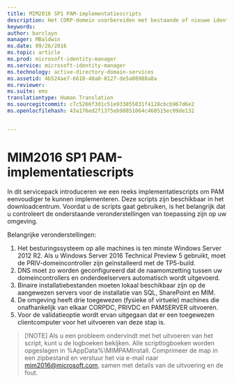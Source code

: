 ```yaml
---
title: MIM2016 SP1 PAM-implementatiescripts
description: Het CORP-domein voorbereiden met bestaande of nieuwe identiteiten die worden beheerd door Privileged Identity Manager via scripts
keywords: 
author: barclayn
manager: MBaldwin
ms.date: 09/26/2016
ms.topic: article
ms.prod: microsoft-identity-manager
ms.service: microsoft-identity-manager
ms.technology: active-directory-domain-services
ms.assetid: 4b524ae7-6610-40a0-8127-de5a08988a8a
ms.reviewer: 
ms.suite: ems
translationtype: Human Translation
ms.sourcegitcommit: c7c5266f3d1c51e933855031f4128cbcb967d6e2
ms.openlocfilehash: 43a176ed2f1375eb98851064c460515ec09de132


---
```


# MIM2016 SP1 PAM-implementatiescripts

In dit servicepack introduceren we een reeks implementatiescripts om PAM eenvoudiger te kunnen implementeren. Deze scripts zijn beschikbaar in het downloadcentrum. Voordat u de scripts gaat gebruiken, is het belangrijk dat u controleert de onderstaande veronderstellingen van toepassing zijn op uw omgeving.

Belangrijke veronderstellingen:
1. Het besturingssysteem op alle machines is ten minste Windows Server 2012 R2. Als u Windows Server 2016 Technical Preview 5 gebruikt, moet de PRIV-domeincontroller zijn geïnstalleerd met de TP5-build.
2. DNS moet zo worden geconfigureerd dat de naamomzetting tussen uw domeincontrollers en onderdeelservers automatisch wordt uitgevoerd.
3. Binaire installatiebestanden moeten lokaal beschikbaar zijn op de aangewezen servers voor de installatie van SQL, SharePoint en MIM.
4. De omgeving heeft drie toegewezen (fysieke of virtuele) machines die onafhankelijk van elkaar CORPDC, PRIVDC en PAMSERVER uitvoeren.
5. Voor de validatieoptie wordt ervan uitgegaan dat er een toegewezen clientcomputer voor het uitvoeren van deze stap is.

>[!NOTE] Als u een probleem ondervindt met het uitvoeren van het script, kunt u de logboeken bekijken. Alle scriptlogboeken worden opgeslagen in %AppData%\MIMPAMInstall. Comprimeer de map in een zipbestand en verstuur het via e-mail naar mim2016@microsoft.com, samen met details van de uitvoering en de fout.



<!--HONumber=Sep16_HO4-->


